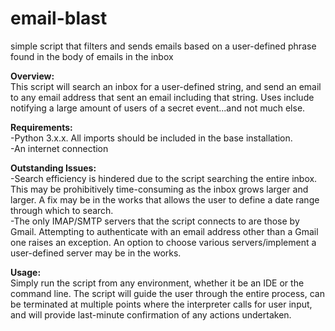 # email-blast
simple script that filters and sends emails based on a user-defined phrase found in the body of emails in the inbox

<b>Overview:</b><br>
This script will search an inbox for a user-defined string, and send an email to any email address that sent an email including that string. Uses include notifying a large amount of users of a secret event...and not much else. 

<b>Requirements:</b><br>
-Python 3.x.x. All imports should be included in the base installation.<br>
-An internet connection

<b>Outstanding Issues:</b><br>
-Search efficiency is hindered due to the script searching the entire inbox. This may be prohibitively time-consuming as the inbox grows larger and larger. A fix may be in the works that allows the user to define a date range through which to search.<br>
-The only IMAP/SMTP servers that the script connects to are those by Gmail. Attempting to authenticate with an email address other than a Gmail one raises an exception. An option to choose various servers/implement a user-defined server may be in the works.

<b>Usage:</b><br>
Simply run the script from any environment, whether it be an IDE or the command line. The script will guide the user through the entire process, can be terminated at multiple points where the interpreter calls for user input, and will provide last-minute confirmation of any actions undertaken.
